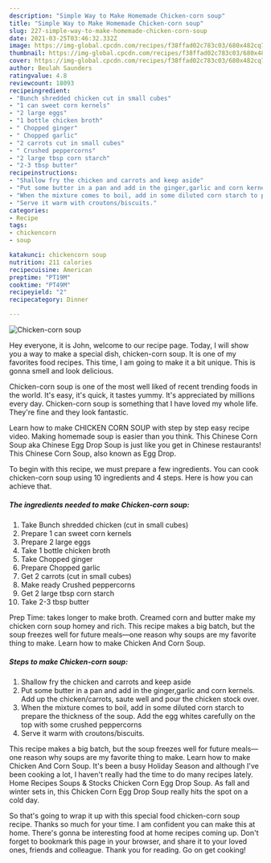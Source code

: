 ```yaml
---
description: "Simple Way to Make Homemade Chicken-corn soup"
title: "Simple Way to Make Homemade Chicken-corn soup"
slug: 227-simple-way-to-make-homemade-chicken-corn-soup
date: 2021-03-25T03:46:32.332Z
image: https://img-global.cpcdn.com/recipes/f38ffad02c783c03/680x482cq70/chicken-corn-soup-recipe-main-photo.jpg
thumbnail: https://img-global.cpcdn.com/recipes/f38ffad02c783c03/680x482cq70/chicken-corn-soup-recipe-main-photo.jpg
cover: https://img-global.cpcdn.com/recipes/f38ffad02c783c03/680x482cq70/chicken-corn-soup-recipe-main-photo.jpg
author: Beulah Saunders
ratingvalue: 4.8
reviewcount: 18093
recipeingredient:
- "Bunch shredded chicken cut in small cubes"
- "1 can sweet corn kernels"
- "2 large eggs"
- "1 bottle chicken broth"
- " Chopped ginger"
- " Chopped garlic"
- "2 carrots cut in small cubes"
- " Crushed peppercorns"
- "2 large tbsp corn starch"
- "2-3 tbsp butter"
recipeinstructions:
- "Shallow fry the chicken and carrots and keep aside"
- "Put some butter in a pan and add in the ginger,garlic and corn kernels. Add up the chicken/carrots, saute well and pour the chicken stock over."
- "When the mixture comes to boil, add in some diluted corn starch to prepare the thickness of the soup. Add the egg whites carefully on the top with some crushed peppercorns"
- "Serve it warm with croutons/biscuits."
categories:
- Recipe
tags:
- chickencorn
- soup

katakunci: chickencorn soup 
nutrition: 211 calories
recipecuisine: American
preptime: "PT19M"
cooktime: "PT49M"
recipeyield: "2"
recipecategory: Dinner

---
```



![Chicken-corn soup](https://img-global.cpcdn.com/recipes/f38ffad02c783c03/680x482cq70/chicken-corn-soup-recipe-main-photo.jpg)

Hey everyone, it is John, welcome to our recipe page. Today, I will show you a way to make a special dish, chicken-corn soup. It is one of my favorites food recipes. This time, I am going to make it a bit unique. This is gonna smell and look delicious.

Chicken-corn soup is one of the most well liked of recent trending foods in the world. It's easy, it's quick, it tastes yummy. It's appreciated by millions every day. Chicken-corn soup is something that I have loved my whole life. They're fine and they look fantastic.

Learn how to make CHICKEN CORN SOUP with step by step easy recipe video. Making homemade soup is easier than you think. This Chinese Corn Soup aka Chinese Egg Drop Soup is just like you get in Chinese restaurants! This Chinese Corn Soup, also known as Egg Drop.


To begin with this recipe, we must prepare a few ingredients. You can cook chicken-corn soup using 10 ingredients and 4 steps. Here is how you can achieve that.

<!--inarticleads1-->

##### The ingredients needed to make Chicken-corn soup:

1. Take Bunch shredded chicken (cut in small cubes)
1. Prepare 1 can sweet corn kernels
1. Prepare 2 large eggs
1. Take 1 bottle chicken broth
1. Take  Chopped ginger
1. Prepare  Chopped garlic
1. Get 2 carrots (cut in small cubes)
1. Make ready  Crushed peppercorns
1. Get 2 large tbsp corn starch
1. Take 2-3 tbsp butter


Prep Time: takes longer to make broth. Creamed corn and butter make my chicken corn soup homey and rich. This recipe makes a big batch, but the soup freezes well for future meals—one reason why soups are my favorite thing to make. Learn how to make Chicken And Corn Soup. 

<!--inarticleads2-->

##### Steps to make Chicken-corn soup:

1. Shallow fry the chicken and carrots and keep aside
1. Put some butter in a pan and add in the ginger,garlic and corn kernels. Add up the chicken/carrots, saute well and pour the chicken stock over.
1. When the mixture comes to boil, add in some diluted corn starch to prepare the thickness of the soup. Add the egg whites carefully on the top with some crushed peppercorns
1. Serve it warm with croutons/biscuits.


This recipe makes a big batch, but the soup freezes well for future meals—one reason why soups are my favorite thing to make. Learn how to make Chicken And Corn Soup. It&#39;s been a busy Holiday Season and although I&#39;ve been cooking a lot, I haven&#39;t really had the time to do many recipes lately. Home Recipes Soups &amp; Stocks Chicken Corn Egg Drop Soup. As fall and winter sets in, this Chicken Corn Egg Drop Soup really hits the spot on a cold day. 

So that's going to wrap it up with this special food chicken-corn soup recipe. Thanks so much for your time. I am confident you can make this at home. There's gonna be interesting food at home recipes coming up. Don't forget to bookmark this page in your browser, and share it to your loved ones, friends and colleague. Thank you for reading. Go on get cooking!
